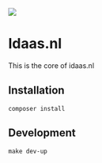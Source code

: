 ![](https://github.com/arietimmerman/idaas.nl/workflows/CI/badge.svg)

# Idaas.nl

This is the core of idaas.nl
## Installation

~~~
composer install
~~~

## Development

~~~
make dev-up
~~~
